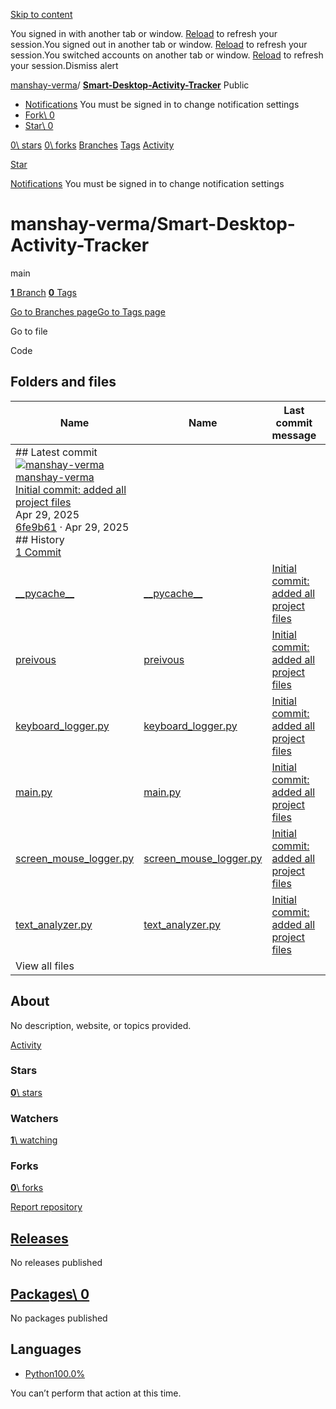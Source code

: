 [Skip to content](https://github.com/manshay-verma/Smart-Desktop-Activity-Tracker#start-of-content)

You signed in with another tab or window. [Reload](https://github.com/manshay-verma/Smart-Desktop-Activity-Tracker) to refresh your session.You signed out in another tab or window. [Reload](https://github.com/manshay-verma/Smart-Desktop-Activity-Tracker) to refresh your session.You switched accounts on another tab or window. [Reload](https://github.com/manshay-verma/Smart-Desktop-Activity-Tracker) to refresh your session.Dismiss alert

[manshay-verma](https://github.com/manshay-verma)/ **[Smart-Desktop-Activity-Tracker](https://github.com/manshay-verma/Smart-Desktop-Activity-Tracker)** Public

- [Notifications](https://github.com/login?return_to=%2Fmanshay-verma%2FSmart-Desktop-Activity-Tracker) You must be signed in to change notification settings
- [Fork\\
0](https://github.com/login?return_to=%2Fmanshay-verma%2FSmart-Desktop-Activity-Tracker)
- [Star\\
0](https://github.com/login?return_to=%2Fmanshay-verma%2FSmart-Desktop-Activity-Tracker)


[0\\
stars](https://github.com/manshay-verma/Smart-Desktop-Activity-Tracker/stargazers) [0\\
forks](https://github.com/manshay-verma/Smart-Desktop-Activity-Tracker/forks) [Branches](https://github.com/manshay-verma/Smart-Desktop-Activity-Tracker/branches) [Tags](https://github.com/manshay-verma/Smart-Desktop-Activity-Tracker/tags) [Activity](https://github.com/manshay-verma/Smart-Desktop-Activity-Tracker/activity)

[Star](https://github.com/login?return_to=%2Fmanshay-verma%2FSmart-Desktop-Activity-Tracker)

[Notifications](https://github.com/login?return_to=%2Fmanshay-verma%2FSmart-Desktop-Activity-Tracker) You must be signed in to change notification settings

# manshay-verma/Smart-Desktop-Activity-Tracker

main

[**1** Branch](https://github.com/manshay-verma/Smart-Desktop-Activity-Tracker/branches) [**0** Tags](https://github.com/manshay-verma/Smart-Desktop-Activity-Tracker/tags)

[Go to Branches page](https://github.com/manshay-verma/Smart-Desktop-Activity-Tracker/branches)[Go to Tags page](https://github.com/manshay-verma/Smart-Desktop-Activity-Tracker/tags)

Go to file

Code

## Folders and files

| Name | Name | Last commit message | Last commit date |
| --- | --- | --- | --- |
| ## Latest commit<br>[![manshay-verma](https://avatars.githubusercontent.com/u/133769064?v=4&size=40)](https://github.com/manshay-verma)[manshay-verma](https://github.com/manshay-verma/Smart-Desktop-Activity-Tracker/commits?author=manshay-verma)<br>[Initial commit: added all project files](https://github.com/manshay-verma/Smart-Desktop-Activity-Tracker/commit/6fe9b61b92db2138ce1f5c366e25b24ae028ead1)<br>Apr 29, 2025<br>[6fe9b61](https://github.com/manshay-verma/Smart-Desktop-Activity-Tracker/commit/6fe9b61b92db2138ce1f5c366e25b24ae028ead1) · Apr 29, 2025<br>## History<br>[1 Commit](https://github.com/manshay-verma/Smart-Desktop-Activity-Tracker/commits/main/) |
| [\_\_pycache\_\_](https://github.com/manshay-verma/Smart-Desktop-Activity-Tracker/tree/main/__pycache__ "__pycache__") | [\_\_pycache\_\_](https://github.com/manshay-verma/Smart-Desktop-Activity-Tracker/tree/main/__pycache__ "__pycache__") | [Initial commit: added all project files](https://github.com/manshay-verma/Smart-Desktop-Activity-Tracker/commit/6fe9b61b92db2138ce1f5c366e25b24ae028ead1 "Initial commit: added all project files") | Apr 29, 2025 |
| [preivous](https://github.com/manshay-verma/Smart-Desktop-Activity-Tracker/tree/main/preivous "preivous") | [preivous](https://github.com/manshay-verma/Smart-Desktop-Activity-Tracker/tree/main/preivous "preivous") | [Initial commit: added all project files](https://github.com/manshay-verma/Smart-Desktop-Activity-Tracker/commit/6fe9b61b92db2138ce1f5c366e25b24ae028ead1 "Initial commit: added all project files") | Apr 29, 2025 |
| [keyboard\_logger.py](https://github.com/manshay-verma/Smart-Desktop-Activity-Tracker/blob/main/keyboard_logger.py "keyboard_logger.py") | [keyboard\_logger.py](https://github.com/manshay-verma/Smart-Desktop-Activity-Tracker/blob/main/keyboard_logger.py "keyboard_logger.py") | [Initial commit: added all project files](https://github.com/manshay-verma/Smart-Desktop-Activity-Tracker/commit/6fe9b61b92db2138ce1f5c366e25b24ae028ead1 "Initial commit: added all project files") | Apr 29, 2025 |
| [main.py](https://github.com/manshay-verma/Smart-Desktop-Activity-Tracker/blob/main/main.py "main.py") | [main.py](https://github.com/manshay-verma/Smart-Desktop-Activity-Tracker/blob/main/main.py "main.py") | [Initial commit: added all project files](https://github.com/manshay-verma/Smart-Desktop-Activity-Tracker/commit/6fe9b61b92db2138ce1f5c366e25b24ae028ead1 "Initial commit: added all project files") | Apr 29, 2025 |
| [screen\_mouse\_logger.py](https://github.com/manshay-verma/Smart-Desktop-Activity-Tracker/blob/main/screen_mouse_logger.py "screen_mouse_logger.py") | [screen\_mouse\_logger.py](https://github.com/manshay-verma/Smart-Desktop-Activity-Tracker/blob/main/screen_mouse_logger.py "screen_mouse_logger.py") | [Initial commit: added all project files](https://github.com/manshay-verma/Smart-Desktop-Activity-Tracker/commit/6fe9b61b92db2138ce1f5c366e25b24ae028ead1 "Initial commit: added all project files") | Apr 29, 2025 |
| [text\_analyzer.py](https://github.com/manshay-verma/Smart-Desktop-Activity-Tracker/blob/main/text_analyzer.py "text_analyzer.py") | [text\_analyzer.py](https://github.com/manshay-verma/Smart-Desktop-Activity-Tracker/blob/main/text_analyzer.py "text_analyzer.py") | [Initial commit: added all project files](https://github.com/manshay-verma/Smart-Desktop-Activity-Tracker/commit/6fe9b61b92db2138ce1f5c366e25b24ae028ead1 "Initial commit: added all project files") | Apr 29, 2025 |
| View all files |

## About

No description, website, or topics provided.


[Activity](https://github.com/manshay-verma/Smart-Desktop-Activity-Tracker/activity)

### Stars

[**0**\\
stars](https://github.com/manshay-verma/Smart-Desktop-Activity-Tracker/stargazers)

### Watchers

[**1**\\
watching](https://github.com/manshay-verma/Smart-Desktop-Activity-Tracker/watchers)

### Forks

[**0**\\
forks](https://github.com/manshay-verma/Smart-Desktop-Activity-Tracker/forks)

[Report repository](https://github.com/contact/report-content?content_url=https%3A%2F%2Fgithub.com%2Fmanshay-verma%2FSmart-Desktop-Activity-Tracker&report=manshay-verma+%28user%29)

## [Releases](https://github.com/manshay-verma/Smart-Desktop-Activity-Tracker/releases)

No releases published

## [Packages\  0](https://github.com/users/manshay-verma/packages?repo_name=Smart-Desktop-Activity-Tracker)

No packages published

## Languages

- [Python100.0%](https://github.com/manshay-verma/Smart-Desktop-Activity-Tracker/search?l=python)

You can’t perform that action at this time.